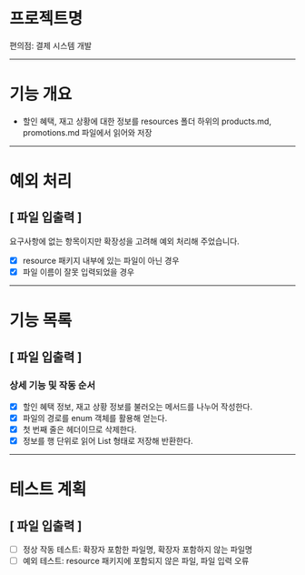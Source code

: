 # 프로젝트명
편의점: 결제 시스템 개발
<hr>

# 기능 개요
- 할인 혜택, 재고 상황에 대한 정보를 resources 폴더 하위의 products.md, promotions.md 파일에서 읽어와 저장
<hr>

# 예외 처리
## [ 파일 입출력 ] 
요구사항에 없는 항목이지만 확장성을 고려해 예외 처리해 주었습니다.
- [x] resource 패키지 내부에 있는 파일이 아닌 경우
- [x] 파일 이름이 잘못 입력되었을 경우
<hr>

# 기능 목록
## [ 파일 입출력 ]
### 상세 기능 및 작동 순서
- [x] 할인 혜택 정보, 재고 상황 정보를 불러오는 메서드를 나누어 작성한다.
- [x] 파일의 경로를 enum 객체를 활용해 얻는다.
- [x] 첫 번째 줄은 헤더이므로 삭제한다.
- [x] 정보를 행 단위로 읽어 List<String> 형태로 저장해 반환한다.
<hr>

# 테스트 계획
## [ 파일 입출력 ]
- [ ] 정상 작동 테스트: 확장자 포함한 파일명, 확장자 포함하지 않는 파일명
- [ ] 예외 테스트: resource 패키지에 포함되지 않은 파일, 파일 입력 오류